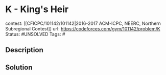 # K - King's Heir

contest: [[CFICPC/101142/101142|2016-2017 ACM-ICPC, NEERC, Northern Subregional Contest]]
url: https://codeforces.com/gym/101142/problem/K
Status: #UNSOLVED
Tags: #

## Description

## Solution


